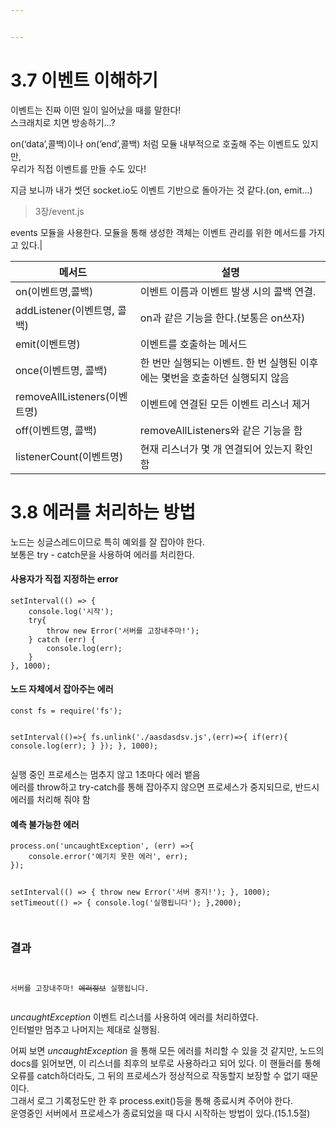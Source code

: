 ```yaml
---


---
```


<h1 id="이벤트-이해하기">3.7 이벤트 이해하기</h1>
<p>이벤트는 진짜 이떤 일이 일어났을 때를 말한다!<br>
스크래치로 치면 방송하기…?</p>
<p>on(‘data’,콜백)이나 on(‘end’,콜백) 처럼 모듈 내부적으로 호출해 주는 이벤트도 있지만,<br>
우리가 직접 이벤트를 만들 수도 있다!</p>
<p>지금 보니까 내가 썻던 socket.io도 이벤트 기반으로 돌아가는 것 같다.(on, emit…)</p>
<blockquote>
<p>3장/event.js</p>
</blockquote>
<p>events 모듈을 사용한다. 모듈을 통해 생성한 객체는 이벤트 관리를 위한 메서드를 가지고 있다.|</p>

<table>
<thead>
<tr>
<th>메서드</th>
<th>설명</th>
</tr>
</thead>
<tbody>
<tr>
<td>on(이벤트명,콜백)</td>
<td>이벤트 이름과 이벤트 발생 시의 콜백 연결.</td>
</tr>
<tr>
<td>addListener(이벤트명, 콜백)</td>
<td>on과 같은 기능을 한다.(보통은 on쓰자)</td>
</tr>
<tr>
<td>emit(이벤트명)</td>
<td>이벤트를 호출하는 메서드</td>
</tr>
<tr>
<td>once(이벤트명, 콜백)</td>
<td>한 번만 실행되는 이벤트. 한 번 실행된 이후에는 몇번을 호출하던 실행되지 않음</td>
</tr>
<tr>
<td>removeAllListeners(이벤트명)</td>
<td>이벤트에 연결된 모든 이벤트 리스너 제거</td>
</tr>
<tr>
<td>off(이벤트명, 콜백)</td>
<td>removeAllListeners와 같은 기능을 함</td>
</tr>
<tr>
<td>listenerCount(이벤트명)</td>
<td>현재 리스너가 몇 개 연결되어 있는지 확인함</td>
</tr>
</tbody>
</table><h1 id="에러를-처리하는-방법">3.8 에러를 처리하는 방법</h1>
<p>노드는 싱글스레드이므로 특히 예외를 잘 잡아야 한다.<br>
보통은 try - catch문을 사용하여 에러를 처리한다.</p>
<h4 id="사용자가-직접-지정하는-error">사용자가 직접 지정하는 error</h4>
<pre><code>setInterval(() =&gt; {
	console.log('시작');
	try{
		throw new Error('서버를 고장내주마!');
	} catch (err) {
		console.log(err);
	}
}, 1000);
</code></pre>
<h4 id="노드-자체에서-잡아주는-에러">노드 자체에서 잡아주는 에러</h4>
<pre><code>const fs = require('fs');

setInterval(()=&gt;{
	fs.unlink('./aasdasdsv.js',(err)=&gt;{
		if(err){
			console.log(err);
		}
	});
}, 1000);
</code></pre>
<p>실행 중인 프로세스는 멈추지 않고 1초마다 에러 뱉음<br>
에러를 throw하고 try-catch를 통해 잡아주지 않으면 프로세스가 중지되므로, 반드시 에러를 처리해 줘야 함</p>
<h4 id="예측-불가능한-에러">예측 불가능한 에러</h4>
<pre><code>process.on('uncaughtException', (err) =&gt;{
	console.error('예기치 못한 에러', err);
});

setInterval(() =&gt; {
	 throw new Error('서버 중지!');
	}, 1000);
setTimeout(() =&gt; {
	console.log('실행됩니다');
},2000);

## 결과
서버를 고장내주마!
~~에러정보~~
실행됩니다.
</code></pre>
<p><em>uncaughtException</em> 이벤트 리스너를 사용하여 에러를 처리하였다.<br>
인터벌만 멈추고 나머지는 제대로 실행됨.</p>
<p>어찌 보면 <em>uncaughtException</em> 을 통해 모든 에러를 처리할 수 있을 것 같지만, 노드의 docs를 읽어보면, 이 리스너를 최후의 보루로 사용하라고 되어 있다. 이 핸들러를 통해 오류를 catch하더라도, 그 뒤의 프로세스가 정상적으로 작동할지 보장할 수 없기 때문이다.<br>
그래서 로그 기록정도만 한 후 process.exit()등을 통해 종료시켜 주어야 한다.<br>
운영중인 서버에서 프로세스가 종료되었을 때 다시 시작하는 방법이 있다.(15.1.5절)</p>

